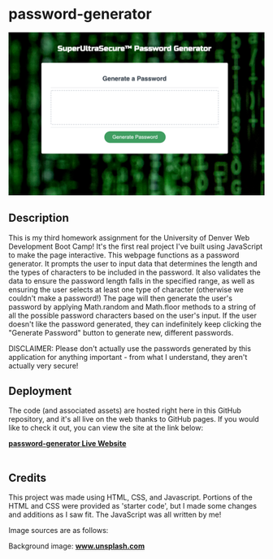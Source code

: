 # password-generator

![screenshot of website](screenshot.png)

## Description

This is my third homework assignment for the University of Denver Web Development Boot Camp! It's the first real project I've built using JavaScript to make the page interactive. This webpage functions as a password generator. It prompts the user to input data that determines the length and the types of characters to be included in the password. It also validates the data to ensure the password length falls in the specified range, as well as ensuring the user selects at least one type of character (otherwise we couldn't make a password!) The page will then generate the user's password by applying Math.random and Math.floor methods to a string of all the possible password characters based on the user's input. If the user doesn't like the password generated, they can indefinitely keep clicking the "Generate Password" button to generate new, different passwords.

DISCLAIMER: Please don't actually use the passwords generated by this application for anything important - from what I understand, they aren't actually very secure!

## Deployment

The code (and associated assets) are hosted right here in this GitHub repository, and it's all live on the web thanks to GitHub pages. If you would like to check it out, you can view the site at the link below:

<a href="https://lukeoxner.github.io/password-generator" target="_blank"><b>password-generator Live Website</b></a>
<br><br>

## Credits

This project was made using HTML, CSS, and Javascript. Portions of the HTML and CSS were provided as 'starter code', but I made some changes and additions as I saw fit. The JavaScript was all written by me! <br>

Image sources are as follows:<br>

Background image: <a href="https://www.unsplash.com"><b>www.unsplash.com</b></a><br>
